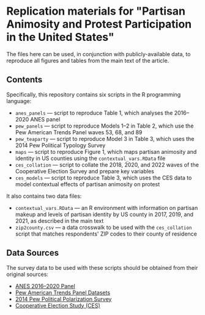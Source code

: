 # Replication materials for "Partisan Animosity and Protest Participation in the United States"

The files here can be used, in conjunction with publicly-available data, to reproduce all figures and tables from the main text of the article.

## Contents

Specifically, this repository contains six scripts in the R programming language:

- `anes_panels` — script to reproduce Table 1, which analyses the 2016–2020 ANES panel  
- `pew_panels` — script to reproduce Models 1–2 in Table 2, which use the Pew American Trends Panel waves 53, 68, and 89  
- `pew_teaparty` — script to reproduce Model 3 in Table 3, which uses the 2014 Pew Political Typology Survey  
- `maps` — script to reproduce Figure 1, which maps partisan animosity and identity in US counties using the `contextual_vars.RData` file  
- `ces_collation` — script to collate the 2018, 2020, and 2022 waves of the Cooperative Election Survey and prepare key variables  
- `ces_models` — script to reproduce Table 3, which uses the CES data to model contextual effects of partisan animosity on protest  

It also contains two data files:

- `contextual_vars.RData` — an R environment with information on partisan makeup and levels of partisan identity by US county in 2017, 2019, and 2021, as described in the main text  
- `zip2county.csv` — a data crosswalk to be used with the `ces_collation` script that matches respondents' ZIP codes to their county of residence  

## Data Sources

The survey data to be used with these scripts should be obtained from their original sources:

- [ANES 2016–2020 Panel](https://electionstudies.org/data-center/2016-2020-panel-merged-file/)
- [Pew American Trends Panel Datasets](https://www.pewresearch.org/american-trends-panel-datasets/)
- [2014 Pew Political Polarization Survey](https://www.pewresearch.org/dataset/2014-political-polarization-survey/)
- [Cooperative Election Study (CES)](https://dataverse.harvard.edu/dataverse/cces)
